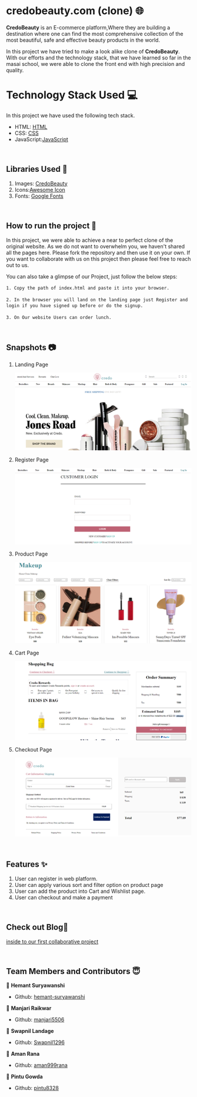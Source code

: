 # credobeauty.com (clone) 🌐

**CredoBeauty** is an E-commerce platform,Where they are building a destination where one can find the most comprehensive collection of the most beautiful, safe and effective beauty products in the world.

In this project we have tried to make a look alike clone of **CredoBeauty**. With our efforts and the technology stack, that we have learned so far in the masai school, we were able to clone the front end with high precision and quality.

# Technology Stack Used 💻

In this project we have used the following tech stack.

- HTML: [HTML](https://developer.mozilla.org/en-US/docs/Web/HTML)
- CSS: [CSS](https://developer.mozilla.org/en-US/docs/Web/CSS)
- JavaScript:[JavaScript](https://developer.mozilla.org/en-US/docs/Web/JavaScript)

<br>

## Libraries Used 🌟

1. Images: [CredoBeauty](https://credobeauty.com/)
2. Icons:[Awesome Icon](https://www.w3schools.com/icons/fontawesome5_intro.asp)
3. Fonts: [Google Fonts](https://fonts.google.com/)

<br>

## How to run the project 📑

In this project, we were able to achieve a near to perfect clone of the original website. As we do not want to overwhelm you, we haven't shared all the pages here. Please fork the repository and then use it on your own. If you want to collaborate with us on this project then please feel free to reach out to us.

You can also take a glimpse of our Project, just follow the below steps:

    1. Copy the path of index.html and paste it into your browser.

    2. In the browser you will land on the landing page just Register and login if you have signed up before or do the signup.

    3. On Our website Users can order lunch.

<br>

## Snapshots 📷

1. Landing Page

   ![FoodXprs](photoimages/homepage.png)

2. Register Page

   ![FoodXprs](photoimages/loinpage.png)

3. Product Page

   ![FoodXprs](photoimages/productpage.png)

4. Cart Page

   ![FoodXprs](photoimages/cartpage.png)

5. Checkout Page

   ![FoodXprs](photoimages/paymentpage.png)

<br>

## Features ✨

1. User can register in web platform.
2. User can apply various sort and filter option on product page
3. User can add the product into Cart and Wishlist page.
4. User can checkout and make a payment

<br>

## Check out Blog🎥

[inside to our first collaborative project](https://medium.com/@raikwar.manjari/the-inside-to-our-first-collaborative-project-6a78edce04e4)

<br>

## Team Members and Contributors 😇

👤 **Hemant Suryawanshi**

- Github: [hemant-suryawanshi](https://github.com/hemant-suryawanshi)

👤 **Manjari Raikwar**

- Github: [manjari5506](https://github.com/manjari5506)

👤 **Swapnil Landage**

- Github: [Swapnil1296](https://github.com/Swapnil1296)

👤 **Aman Rana**

- Github: [aman999rana](https://github.com/aman999rana)

👤 **Pintu Gowda**

- Github: [pintu8328](https://github.com/pintu8328)
